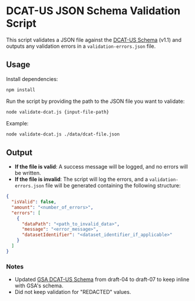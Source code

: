
# DCAT-US JSON Schema Validation Script

This script validates a JSON file against the [DCAT-US Schema](https://resources.data.gov/resources/dcat-us/) (v1.1) and outputs any validation errors in a `validation-errors.json` file.

## Usage

Install dependencies:

```bash
npm install
```

Run the script by providing the path to the JSON file you want to validate:

```bash
node validate-dcat.js {input-file-path}
```

Example:

```bash
node validate-dcat.js ./data/dcat-file.json
```

## Output

- **If the file is valid**: A success message will be logged, and no errors will be written.
- **If the file is invalid**: The script will log the errors, and a `validation-errors.json` file will be generated containing the following structure:

```json
{
  "isValid": false,
  "amount": "<number_of_errors>",
  "errors": [
    {
      "dataPath": "<path_to_invalid_data>",
      "message": "<error_message>",
      "datasetIdentifier": "<dataset_identifier_if_applicable>"
    }
  ]
}
``` 

### Notes
- Updated [GSA DCAT-US Schema](https://github.com/GSA/ckanext-datajson/tree/main/ckanext/datajson/pod_schema/federal-v1.1) from draft-04 to draft-07 to keep inline with GSA's schema.
- Did not keep validation for "REDACTED" values.

